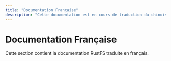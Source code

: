 ```yaml
---
title: "Documentation Française"
description: "Cette documentation est en cours de traduction du chinois vers le français"
---
```


# Documentation Française

Cette section contient la documentation RustFS traduite en français.

